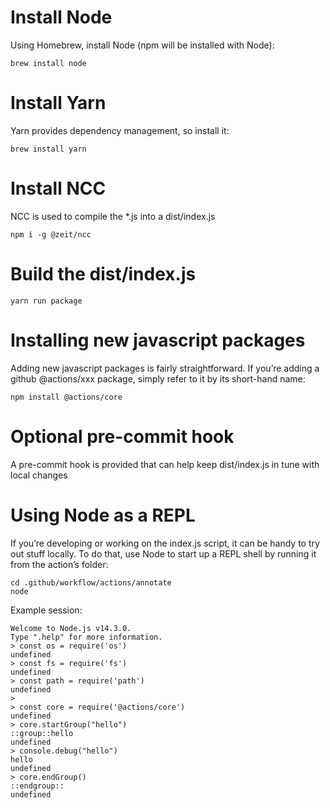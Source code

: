 # Install Node

Using Homebrew, install Node (npm will be installed with Node):

    brew install node

# Install Yarn

Yarn provides dependency management, so install it:

    brew install yarn

# Install NCC

NCC is used to compile the \*.js into a dist/index.js

    npm i -g @zeit/ncc

# Build the dist/index.js

    yarn run package

# Installing new javascript packages

Adding new javascript packages is fairly straightforward. If you’re adding a github <span class="citation" data-cites="actions/xxx">@actions/xxx</span> package, simply refer to it by its short-hand name:

    npm install @actions/core

# Optional pre-commit hook

A pre-commit hook is provided that can help keep dist/index.js in tune with local changes

# Using Node as a REPL

If you’re developing or working on the index.js script, it can be handy to try out stuff locally. To do that, use Node to start up a REPL shell by running it from the action’s folder:

    cd .github/workflow/actions/annotate
    node

Example session:

    Welcome to Node.js v14.3.0.
    Type ".help" for more information.
    > const os = require('os')
    undefined
    > const fs = require('fs')
    undefined
    > const path = require('path')
    undefined
    >
    > const core = require('@actions/core')
    undefined
    > core.startGroup("hello")
    ::group::hello
    undefined
    > console.debug("hello")
    hello
    undefined
    > core.endGroup()
    ::endgroup::
    undefined
